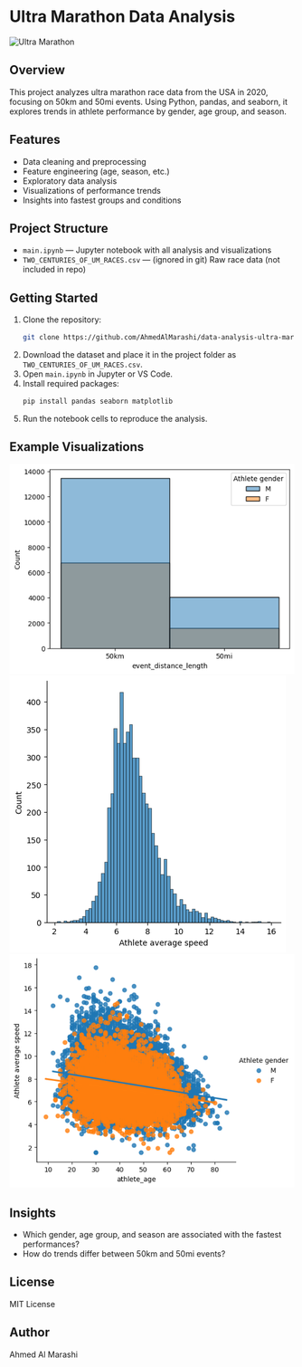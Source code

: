 # Ultra Marathon Data Analysis

![Ultra Marathon](https://images.unsplash.com/photo-1506744038136-46273834b3fb?auto=format&fit=crop&w=800&q=80)

## Overview

This project analyzes ultra marathon race data from the USA in 2020, focusing on 50km and 50mi events. Using Python, pandas, and seaborn, it explores trends in athlete performance by gender, age group, and season.

## Features

- Data cleaning and preprocessing
- Feature engineering (age, season, etc.)
- Exploratory data analysis
- Visualizations of performance trends
- Insights into fastest groups and conditions

## Project Structure

- `main.ipynb` — Jupyter notebook with all analysis and visualizations
- `TWO_CENTURIES_OF_UM_RACES.csv` — (ignored in git) Raw race data (not included in repo)

## Getting Started

1. Clone the repository:
   ```sh
   git clone https://github.com/AhmedAlMarashi/data-analysis-ultra-marathon.git
   ```
2. Download the dataset and place it in the project folder as `TWO_CENTURIES_OF_UM_RACES.csv`.
3. Open `main.ipynb` in Jupyter or VS Code.
4. Install required packages:
   ```sh
   pip install pandas seaborn matplotlib
   ```
5. Run the notebook cells to reproduce the analysis.

## Example Visualizations

![Example Plot](/1.png)
![Example Plot](/2.png)
![Example Plot](/3.png)

## Insights

- Which gender, age group, and season are associated with the fastest performances?
- How do trends differ between 50km and 50mi events?

## License

MIT License

## Author

Ahmed Al Marashi
